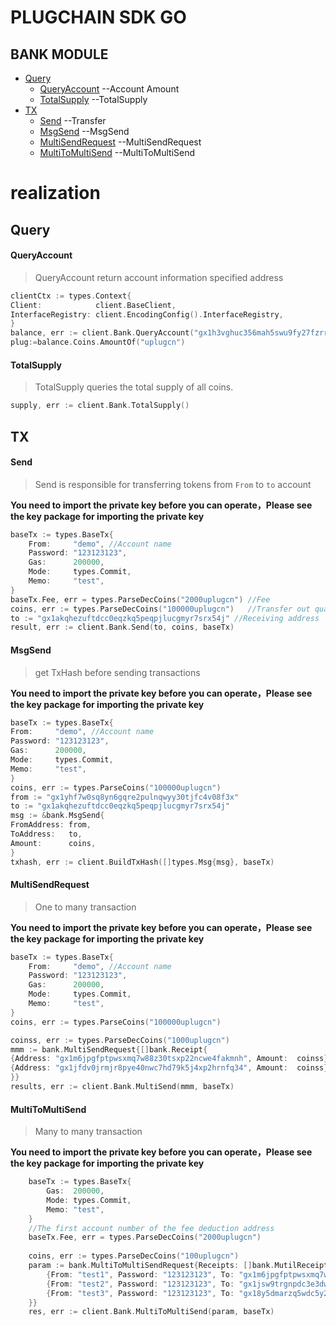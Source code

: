 # PLUGCHAIN SDK GO

## BANK MODULE

- [Query](#query)
  - [QueryAccount](#account) --Account Amount
  - [TotalSupply](#supply) --TotalSupply
- [TX](#tx)
  - [Send](#send) --Transfer
  - [MsgSend](#msgsend) --MsgSend
  - [MultiSendRequest](#multisendrequest) --MultiSendRequest
  - [MultiToMultiSend](#multitomultisend) --MultiToMultiSend

# realization

## Query<a name="query"></a><br/>

#### QueryAccount<a name="account"></a><br/>
>QueryAccount return account information specified address
```go
clientCtx := types.Context{
Client:            client.BaseClient,
InterfaceRegistry: client.EncodingConfig().InterfaceRegistry,
}
balance, err := client.Bank.QueryAccount("gx1h3vghuc356mah5swu9fy27fzrr20qe3pqfp6rw", clientCtx)
plug:=balance.Coins.AmountOf("uplugcn")
```

#### TotalSupply<a name="supply"></a><br/>
>TotalSupply queries the total supply of all coins.
```go
supply, err := client.Bank.TotalSupply()
```

## TX<a name="tx"></a><br/>

#### Send<a name="send"></a><br/>
>Send is responsible for transferring tokens from `From` to `to` account

**You need to import the private key before you can operate，Please see the key package for importing the private key**

```go
baseTx := types.BaseTx{
    From:     "demo", //Account name 
    Password: "123123123",
    Gas:      200000,
    Mode:     types.Commit,
    Memo:     "test",
}
baseTx.Fee, err = types.ParseDecCoins("2000uplugcn") //Fee
coins, err := types.ParseDecCoins("100000uplugcn")   //Transfer out quantity + currency name, for example:100000plug
to := "gx1akqhezuftdcc0eqzkq5peqpjlucgmyr7srx54j" //Receiving address
result, err := client.Bank.Send(to, coins, baseTx)
```


#### MsgSend<a name="msgsend"></a><br/>
>get TxHash before sending transactions

**You need to import the private key before you can operate，Please see the key package for importing the private key**
```go
baseTx := types.BaseTx{
From:     "demo", //Account name 
Password: "123123123",
Gas:      200000,
Mode:     types.Commit,
Memo:     "test",
}
coins, err := types.ParseCoins("100000uplugcn")
from := "gx1yhf7w0sq8yn6gqre2pulnqwyy30tjfc4v08f3x"
to := "gx1akqhezuftdcc0eqzkq5peqpjlucgmyr7srx54j"
msg := &bank.MsgSend{
FromAddress: from,
ToAddress:   to,
Amount:      coins,
}
txhash, err := client.BuildTxHash([]types.Msg{msg}, baseTx)
```


#### MultiSendRequest<a name="multisendrequest"></a><br/>
>One to many transaction

**You need to import the private key before you can operate，Please see the key package for importing the private key**
```go
baseTx := types.BaseTx{
    From:     "demo", //Account name 
    Password: "123123123",
    Gas:      200000,
    Mode:     types.Commit,
    Memo:     "test",
}
coins, err := types.ParseCoins("100000uplugcn")

coinss, err := types.ParseDecCoins("1000uplugcn")
mmm := bank.MultiSendRequest{[]bank.Receipt{
{Address: "gx1m6jpgfptpwsxmq7w88z30tsxp22ncwe4fakmnh", Amount:  coinss},
{Address: "gx1jfdv0jrmjr8pye40nwc7hd79k5j4xp2hrnfq34", Amount:  coinss},
}}
results, err := client.Bank.MultiSend(mmm, baseTx)
```


#### MultiToMultiSend<a name="multitomultisend"></a><br/>
>Many to many transaction

**You need to import the private key before you can operate，Please see the key package for importing the private key**
```go
    baseTx := types.BaseTx{
		Gas:  200000,
		Mode: types.Commit,
		Memo: "test",
	}
    //The first account number of the fee deduction address
	baseTx.Fee, err = types.ParseDecCoins("2000uplugcn")
	
    coins, err := types.ParseDecCoins("100uplugcn")
    param := bank.MultiToMultiSendRequest{Receipts: []bank.MutilReceipt{
        {From: "test1", Password: "123123123", To: "gx1m6jpgfptpwsxmq7w88z30tsxp22ncwe4fakmnh", Amount: coins},
        {From: "test2", Password: "123123123", To: "gx1jsw9trgnpdc3e3dwhe69fk4hqct9n8yq8jyzv9", Amount: coins},
        {From: "test3", Password: "123123123", To: "gx18y5dmarzq5wdc5y2h5ydkl9f8ar46gxz75null", Amount: coins},
    }}
    res, err := client.Bank.MultiToMultiSend(param, baseTx)
```